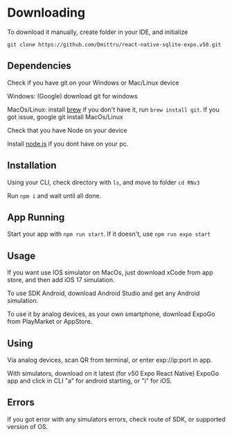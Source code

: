 # Downloading

To download it manually, create folder in your IDE, and initialize 
```
git clone https://github.com/Dmittru/react-native-sqlite-expo.v50.git
```

## Dependencies
Check if you have git on your Windows or Mac/Linux device

Windows: (Google) download git for windows

MacOs/Linux: install [brew](https://brew.sh/) if you don't have it, run ```brew install git```. If you got issue, google git install MacOs/Linux

Check that you have Node on your device

Install [node.js](https://nodejs.org/en) if you dont have on your pc.

## Installation

Using your CLI, check directory with ```ls```, and move to folder ```cd RNv3```

Run ```npm i``` and wait until all done.

## App Running

Start your app with ```npm run start```. If it doesn't, use ```npm run expo start```

## Usage

If you want use IOS simulator on MacOs, just download xCode from app store, and then add iOS 17 simulation.

To use SDK Android, download Android Studio and get any Android simulation.

To use it by analog devices, as your own smartphone, download ExpoGo from PlayMarket or AppStore.

## Using

Via analog devices, scan QR from terminal, or enter exp://ip:port in app.

With simulators, download on it latest (for v50 Expo React Native) ExpoGo app and click in CLI "a" for android starting, or "i" for iOS.

## Errors
If you got error with any simulators errors, check route of SDK, or supported version of OS.
